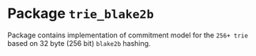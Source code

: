 # Package `trie_blake2b`

Package contains implementation of commitment model for the `256+ trie` based on 32 byte (256 bit) `blake2b` hashing. 
